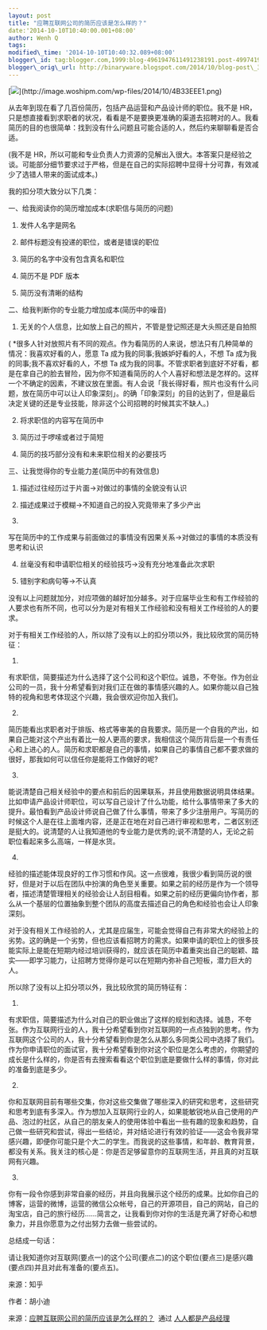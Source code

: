 ```yaml
--- 
layout: post 
title: "应聘互联网公司的简历应该是怎么样的？" 
date:'2014-10-10T10:40:00.001+08:00' 
author: Wenh Q
tags:
modified\_time: '2014-10-10T10:40:32.089+08:00' 
blogger\_id: tag:blogger.com,1999:blog-4961947611491238191.post-4997419284956000003
blogger\_orig\_url: http://binaryware.blogspot.com/2014/10/blog-post\_33.html
---
```

[![](https://images-blogger-opensocial.googleusercontent.com/gadgets/proxy?url=http%3A%2F%2Fimage.woshipm.com%2Fwp-files%2F2014%2F10%2F4B33EEE1-828x1024.png&container=blogger&gadget=a&rewriteMime=image%2F*)](http://image.woshipm.com/wp-files/2014/10/4B33EEE1.png)



从去年到现在看了几百份简历，包括产品运营和产品设计师的职位。我不是
HR，只是想直接看到求职者的状况，看看是不是要换更准确的渠道去招聘对的人。我看简历的目的也很简单：找到没有什么问题且可能合适的人，然后约来聊聊看是否合适。





(我不是
HR，所以可能和专业负责人力资源的见解出入很大。本答案只是经验之谈。可能部分细节要求过于严格，但是在自己的实际招聘中显得十分可靠，有效减少了选错人带来的面试成本。)

我的扣分项大致分以下几类：



一、给我阅读你的简历增加成本(求职信与简历的问题)





1. 发件人名字是网名



2. 邮件标题没有投递的职位，或者是错误的职位



3. 简历的名字中没有包含真名和职位



4. 简历不是 PDF 版本



5. 简历没有清晰的结构



二、给我判断你的专业能力增加成本(简历中的噪音)



1. 无关的个人信息，比如放上自己的照片，不管是登记照还是大头照还是自拍照



(
*很多人针对放照片有不同的观点。作为看简历的人来说，想法只有几种简单的情况：我喜欢好看的人，愿意
Ta 成为我的同事;我嫉妒好看的人，不想 Ta
成为我的同事;我不喜欢好看的人，不想 Ta
成为我的同事。不管求职者到底好不好看，都是在拿自己的脸去冒险，因为你不知道看简历的人个人喜好和想法是怎样的。这样一个不确定的因素，不建议放在里面。有人会说「我长得好看，照片也没有什么问题，放在简历中可以让人印象深刻」。的确「印象深刻」的目的达到了，但是最后决定关键的还是专业技能，除非这个公司招聘的时候其实不缺人。)



2. 将求职信的内容写在简历中



3. 简历过于啰嗦或者过于简短



4. 简历的技巧部分没有和未来职位相关的必要技巧



三、让我觉得你的专业能力差(简历中的有效信息)





1. 描述过往经历过于片面→对做过的事情的全貌没有认识



2. 描述成果过于模糊→不知道自己的投入究竟带来了多少产出



3.
写在简历中的工作成果与前面做过的事情没有因果关系→对做过的事情的本质没有思考和认识



4. 丝毫没有和申请职位相关的经验技巧→没有充分地准备此次求职



5. 错别字和病句等→不认真



没有以上问题就加分，对应项做的越好加分越多。对于应届毕业生和有工作经验的人要求也有所不同，也可以分为是对有相关工作经验和没有相关工作经验的人的要求。



对于有相关工作经验的人，所以除了没有以上的扣分项以外，我比较欣赏的简历特征：



1.
有求职信，简要描述为什么选择了这个公司和这个职位。诚恳，不夸张。作为创业公司的一员，我十分希望看到对我们正在做的事情感兴趣的人。如果你能以自己独特的视角和思考体现这个兴趣，我会很欢迎你加入我们。



2.
简历能看出求职者对于排版、格式等审美的自我要求。简历是一个自我的产出，如果自己能对这个产出有着比一般人更高的要求，我相信这个简历背后是一个有责任心和上进心的人。简历和求职都是自己的事情，如果自己的事情自己都不要求做的很好，那我如何可以信任你是能将工作做好的呢?



3.
能说清楚自己相关经验中的要点和前后的因果联系，并且使用数据说明具体结果。比如申请产品设计师职位，可以写自己设计了什么功能，给什么事情带来了多大的提升。最怕看到产品设计师说自己做了什么事情，带来了多少注册用户。写简历的时候这个人是在往上面堆内容，还是正在地在对自己进行审视和思考，二者区别还是挺大的。说清楚的人让我知道他的专业能力是优秀的;说不清楚的人，无论之前职位看起来多么高端，一样是水货。



4.
经验的描述能体现良好的工作习惯和作风。这一点很难，我很少看到简历说的很好，但是对于以后在团队中扮演的角色至关重要。如果之前的经历是作为一个领导者，描述清楚管理相关的经验会让人刮目相看。如果之前的经历更偏向协作者，那么从一个基层的位置抽象到整个团队的高度去描述自己的角色和经验也会让人印象深刻。



对于没有相关工作经验的人，尤其是应届生，可能会觉得自己有非常大的经验上的劣势。这的确是一个劣势，但也应该看招聘方的需求。如果申请的职位上的很多技能实际上是能在短期内经过培训获得的，就应该在简历中着重突出自己的聪颖、踏实——即学习能力，让招聘方觉得你是可以在短期内弥补自己短板，潜力巨大的人。



所以除了没有以上扣分项以外，我比较欣赏的简历特征有：



1.
有求职信，简要描述为什么对自己的职业做出了这样的规划和选择。诚恳，不夸张。作为互联网行业的人，我十分希望看到你对互联网的一点点独到的思考。作为互联网这个公司的人，我十分希望看到你是怎么从那么多同类公司中选择了我们。作为你申请职位的面试官，我十分希望看到你对这个职位是怎么考虑的，你期望的成长是什么样的，你是否有去搜索看看这个职位到底是要做什么样的事情，你对此的准备到底是多少。



2.
你和互联网目前有哪些交集，你对这些交集做了哪些深入的研究和思考，这些研究和思考到底有多深入。作为想加入互联网行业的人，如果能敏锐地从自己使用的产品、泡过的社区，从自己的朋友亲人的使用体验中看出一些有趣的现象和趋势，自己做一些研究和尝试，得出一些结论，并对结论进行有效的验证——这会令我非常感兴趣，即便你可能只是个大二的学生。而我说的这些事情，和年龄、教育背景，都没有关系。我关注的核心是：你是否足够留意你的互联网生活，并且真的对互联网有兴趣。



3.
你有一段令你感到非常自豪的经历，并且向我展示这个经历的成果。比如你自己的博客，运营的微博，运营的微信公众帐号，自己的开源项目，自己的网站，自己的淘宝店，自己的旅行经历……简言之，让我看到你对你的生活是充满了好奇心和想象力，并且你愿意为之付出努力去做一些尝试的。

总结成一句话：



请让我知道你对互联网(要点一)的这个公司(要点二)的这个职位(要点三)是感兴趣(要点四)并且对此有准备的(要点五)。



来源：知乎



作者：胡小迪
<div>




</div>

<div>

来源：[应聘互联网公司的简历应该是怎么样的？](http://www.woshipm.com/zhichang/110623.html)  通过 [人人都是产品经理](http://www.woshipm.com/)

</div>
